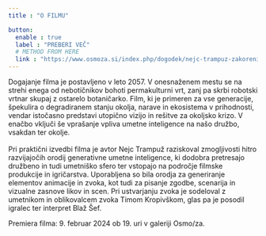```yaml
---
title : "O FILMU"

button:
  enable : true
  label : "PREBERI VEČ"
  # METHOD FROM HERE
  link : "https://www.osmoza.si/index.php/dogodek/nejc-trampuz-zakoreninjeno-v-kodi"
---
```

Dogajanje filma je postavljeno v leto 2057. V onesnaženem mestu se na strehi enega od nebotičnikov bohoti permakulturni vrt, zanj pa skrbi robotski vrtnar skupaj z ostarelo botaničarko. Film, ki je primeren za vse generacije, špekulira o degradiranem stanju okolja, narave in ekosistema v prihodnosti, vendar istočasno predstavi utopično vizijo in rešitve za okoljsko krizo. V enačbo vključi še vprašanje vpliva umetne inteligence na našo družbo, vsakdan ter okolje.
<br>
<br>
Pri praktični izvedbi filma je avtor Nejc Trampuž raziskoval zmogljivosti hitro razvijajočih orodij generativne umetne inteligence, ki dodobra pretresajo družbeno in tudi umetniško sfero ter vstopajo na področje filmske produkcije in igričarstva. Uporabljena so bila orodja za generiranje elementov animacije in zvoka, kot tudi za pisanje zgodbe, scenarija in vizualne zasnove likov in scen. Pri ustvarjanju zvoka je sodeloval z umetnikom in oblikovalcem zvoka Timom Kropivškom, glas pa je posodil igralec ter interpret Blaž Šef. 
<!-- Small Text -->
Premiera filma: 9. februar 2024 ob 19. uri v galeriji Osmo/za.
